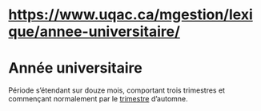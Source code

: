 # https://www.uqac.ca/mgestion/lexique/annee-universitaire/

# Année universitaire
Période s’étendant sur douze mois, comportant trois trimestres et commençant normalement par le [trimestre](https://www.uqac.ca/mgestion/lexique/annee-universitaire/<https:/www.uqac.ca/mgestion/lexique/trimestre/>) d’automne.

